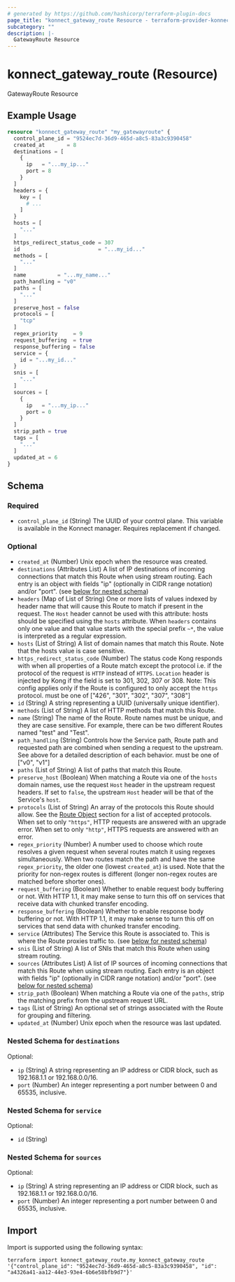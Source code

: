 ```yaml
---
# generated by https://github.com/hashicorp/terraform-plugin-docs
page_title: "konnect_gateway_route Resource - terraform-provider-konnect"
subcategory: ""
description: |-
  GatewayRoute Resource
---
```


# konnect_gateway_route (Resource)

GatewayRoute Resource

## Example Usage

```terraform
resource "konnect_gateway_route" "my_gatewayroute" {
  control_plane_id = "9524ec7d-36d9-465d-a8c5-83a3c9390458"
  created_at       = 8
  destinations = [
    {
      ip   = "...my_ip..."
      port = 8
    }
  ]
  headers = {
    key = [
      # ...
    ]
  }
  hosts = [
    "..."
  ]
  https_redirect_status_code = 307
  id                         = "...my_id..."
  methods = [
    "..."
  ]
  name          = "...my_name..."
  path_handling = "v0"
  paths = [
    "..."
  ]
  preserve_host = false
  protocols = [
    "tcp"
  ]
  regex_priority     = 9
  request_buffering  = true
  response_buffering = false
  service = {
    id = "...my_id..."
  }
  snis = [
    "..."
  ]
  sources = [
    {
      ip   = "...my_ip..."
      port = 0
    }
  ]
  strip_path = true
  tags = [
    "..."
  ]
  updated_at = 6
}
```

<!-- schema generated by tfplugindocs -->
## Schema

### Required

- `control_plane_id` (String) The UUID of your control plane. This variable is available in the Konnect manager. Requires replacement if changed.

### Optional

- `created_at` (Number) Unix epoch when the resource was created.
- `destinations` (Attributes List) A list of IP destinations of incoming connections that match this Route when using stream routing. Each entry is an object with fields "ip" (optionally in CIDR range notation) and/or "port". (see [below for nested schema](#nestedatt--destinations))
- `headers` (Map of List of String) One or more lists of values indexed by header name that will cause this Route to match if present in the request. The `Host` header cannot be used with this attribute: hosts should be specified using the `hosts` attribute. When `headers` contains only one value and that value starts with the special prefix `~*`, the value is interpreted as a regular expression.
- `hosts` (List of String) A list of domain names that match this Route. Note that the hosts value is case sensitive.
- `https_redirect_status_code` (Number) The status code Kong responds with when all properties of a Route match except the protocol i.e. if the protocol of the request is `HTTP` instead of `HTTPS`. `Location` header is injected by Kong if the field is set to 301, 302, 307 or 308. Note: This config applies only if the Route is configured to only accept the `https` protocol. must be one of ["426", "301", "302", "307", "308"]
- `id` (String) A string representing a UUID (universally unique identifier).
- `methods` (List of String) A list of HTTP methods that match this Route.
- `name` (String) The name of the Route. Route names must be unique, and they are case sensitive. For example, there can be two different Routes named "test" and "Test".
- `path_handling` (String) Controls how the Service path, Route path and requested path are combined when sending a request to the upstream. See above for a detailed description of each behavior. must be one of ["v0", "v1"]
- `paths` (List of String) A list of paths that match this Route.
- `preserve_host` (Boolean) When matching a Route via one of the `hosts` domain names, use the request `Host` header in the upstream request headers. If set to `false`, the upstream `Host` header will be that of the Service's `host`.
- `protocols` (List of String) An array of the protocols this Route should allow. See the [Route Object](#route-object) section for a list of accepted protocols. When set to only `"https"`, HTTP requests are answered with an upgrade error. When set to only `"http"`, HTTPS requests are answered with an error.
- `regex_priority` (Number) A number used to choose which route resolves a given request when several routes match it using regexes simultaneously. When two routes match the path and have the same `regex_priority`, the older one (lowest `created_at`) is used. Note that the priority for non-regex routes is different (longer non-regex routes are matched before shorter ones).
- `request_buffering` (Boolean) Whether to enable request body buffering or not. With HTTP 1.1, it may make sense to turn this off on services that receive data with chunked transfer encoding.
- `response_buffering` (Boolean) Whether to enable response body buffering or not. With HTTP 1.1, it may make sense to turn this off on services that send data with chunked transfer encoding.
- `service` (Attributes) The Service this Route is associated to. This is where the Route proxies traffic to. (see [below for nested schema](#nestedatt--service))
- `snis` (List of String) A list of SNIs that match this Route when using stream routing.
- `sources` (Attributes List) A list of IP sources of incoming connections that match this Route when using stream routing. Each entry is an object with fields "ip" (optionally in CIDR range notation) and/or "port". (see [below for nested schema](#nestedatt--sources))
- `strip_path` (Boolean) When matching a Route via one of the `paths`, strip the matching prefix from the upstream request URL.
- `tags` (List of String) An optional set of strings associated with the Route for grouping and filtering.
- `updated_at` (Number) Unix epoch when the resource was last updated.

<a id="nestedatt--destinations"></a>
### Nested Schema for `destinations`

Optional:

- `ip` (String) A string representing an IP address or CIDR block, such as 192.168.1.1 or 192.168.0.0/16.
- `port` (Number) An integer representing a port number between 0 and 65535, inclusive.


<a id="nestedatt--service"></a>
### Nested Schema for `service`

Optional:

- `id` (String)


<a id="nestedatt--sources"></a>
### Nested Schema for `sources`

Optional:

- `ip` (String) A string representing an IP address or CIDR block, such as 192.168.1.1 or 192.168.0.0/16.
- `port` (Number) An integer representing a port number between 0 and 65535, inclusive.

## Import

Import is supported using the following syntax:

```shell
terraform import konnect_gateway_route.my_konnect_gateway_route '{"control_plane_id": "9524ec7d-36d9-465d-a8c5-83a3c9390458", "id": "a4326a41-aa12-44e3-93e4-6b6e58bfb9d7"}'
```
